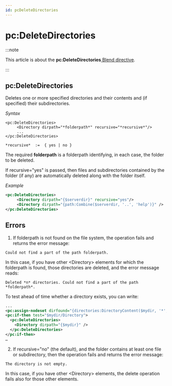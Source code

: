 ```yaml
---
id: pcDeleteDirectories
---
```


# pc:DeleteDirectories




:::note

This article is about the **pc:DeleteDirectories**[ Blend directive](/Repositories/Blend_directives).

:::

## **pc:DeleteDirectories**

Deletes one or more specified directories and their contents and (if specified) their subdirectories.

*Syntax*

```
<pc:DeleteDirectories>
     <Directory dirpath="*folderpath*" recursive="*recursive*"/>
     ...
</pc:DeleteDirectories>

*recursive*  :=  { yes | no }
```

The required **folderpath** is a folderpath identifying, in each case, the folder to be deleted.

If recursive="yes" is passed, then files and subdirectories contained by the folder (if any) are automatically deleted along with the folder itself.

*Example*

```xml
<pc:DeleteDirectories>
     <Directory dirpath="{$serverdir}" recursive="yes"/>
     <Directory dirpath="{path:Combine($serverdir, '..', 'help')}" />
</pc:DeleteDirectories>
```

## Errors

1. If folderpath is not found on the file system, the operation fails and returns the error message:

```
Could not find a part of the path folderpath.
```

In this case, if you have other \<Directory> elements for which the folderpath is found, those directories are deleted, and the error message reads:

```
Deleted *n* directories. Could not find a part of the path *folderpath*.
```

To test ahead of time whether a directory exists, you can write:

```xml
...
<pc:assign-nodeset dirfound="{directories:DirectoryContent($mydir, '*', '0', '', '')}" />   
<pc:if-then test="$mydir/Directory">
  <pc:DeleteDirectories>
    <Directory dirpath="{$mydir}" />
  </pc:DeleteDirectories>
</pc:if-then>
…
```

2. If recursive="no" (the default), and the folder contains at least one file or subdirectory, then the operation fails and returns the error message:

```
The directory is not empty.
```

In this case, if you have other \<Directory> elements, the delete operation fails also for those other elements.

 